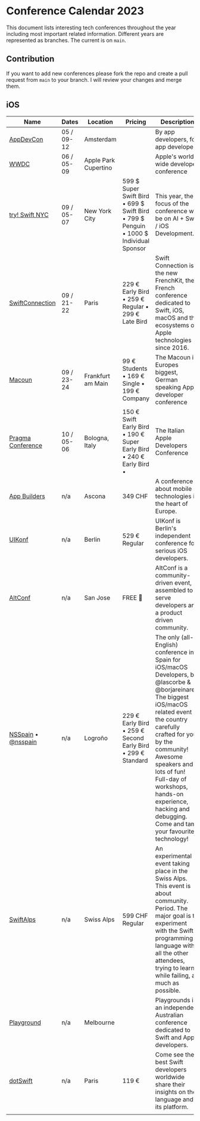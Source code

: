 # Conference Calendar 2023

This document lists interesting tech conferences throughout the year including most important related information. Different years are represented as branches. The current is on `main`.

## Contribution

If you want to add new conferences please fork the repo and create a pull request from `main` to your branch. I will review your changes and merge them.

## iOS

| Name                                                                     | Dates      | Location             | Pricing                                                                               | Description                                                                                                                                                                                                                                                                                                                                      |
| ------------------------------------------------------------------------ | ---------- | -------------------- | ------------------------------------------------------------------------------------- | ------------------------------------------------------------------------------------------------------------------------------------------------------------------------------------------------------------------------------------------------------------------------------------------------------------------------------------------------ |
| [AppDevCon](https://appdevcon.nl)                                        | 05 / 09-12 | Amsterdam            |                                                                                       | By app developers, for app developers                                                                                                                                                                                                                                                                                                            |
| [WWDC](https://developer.apple.com/wwdc)                                 | 06 / 05-09 | Apple Park Cupertino |                                                                                       | Apple's world wide developer conference                                                                                                                                                                                                                                                                                                          |
| [try! Swift NYC](https://www.tryswift.co/events/2023/nyc/)               | 09 / 05-07 | New York City        | 599 $ Super Swift Bird • 699 $ Swift Bird • 799 $ Penguin • 1000 $ Individual Sponsor | This year, the focus of the conference will be on AI + Swift / iOS Development.                                                                                                                                                                                                                                                                  |
| [SwiftConnection](https://swiftconnection.io)                            | 09 / 21-22 | Paris                | 229 € Early Bird • 259 € Regular • 299 € Late Bird                                    | Swift Connection is the new FrenchKit, the French conference dedicated to Swift, iOS, macOS and the ecosystems of Apple technologies since 2016.                                                                                                                                                                                                 |
| [Macoun](https://macoun.de)                                              | 09 / 23-24 | Frankfurt am Main    | 99 € Students • 169 € Single • 199 € Company                                          | The Macoun is Europes biggest, German speaking Apple developer conference                                                                                                                                                                                                                                                                        |
| [Pragma Conference](http://www.pragmaconference.com)                     | 10 / 05-06 | Bologna, Italy       | 150 € Swift Early Bird • 190 € Super Early Bird • 240 € Early Bird •                  | The Italian Apple Developers Conference                                                                                                                                                                                                                                                                                                          |
| [App Builders](https://www.appbuilders.ch)                               | n/a        | Ascona               | 349 CHF                                                                               | A conference about mobile technologies in the heart of Europe.                                                                                                                                                                                                                                                                                   |
| [UIKonf](http://www.uikonf.com)                                          | n/a        | Berlin               | 529 € Regular                                                                       | UIKonf is Berlin's independent conference for serious iOS developers.                                                                                                                                                                                                                                                                            |
| [AltConf](http://altconf.com)                                            | n/a        | San Jose             | FREE 🤑                                                                               | AltConf is a community-driven event, assembled to serve developers and a product driven community.                                                                                                                                                                                                                                               |
| [NSSpain](https://nsspain.com) • [@nsspain](https://twitter.com/nsspain) | n/a        | Logroño              | 229 € Early Bird • 259 € Second Early Bird • 299 € Standard                           | The only (all-English) conference in Spain for iOS/macOS Developers, by @lascorbe & @borjareinares. The biggest iOS/macOS related event in the country carefully crafted for you by the community! Awesome speakers and lots of fun! Full-day of workshops, hands-on experience, hacking and debugging. Come and tame your favourite technology! |
| [SwiftAlps](https://www.theswiftalps.com/)                               | n/a        | Swiss Alps           | 599 CHF Regular                                                                       | An experimental event taking place in the Swiss Alps. This event is about community. Period. The major goal is to experiment with the Swift programming language with all the other attendees, trying to learn, while failing, as much as possible.                                                                                              |
| [Playground](https://twitter.com/playgroundconf)                         | n/a        | Melbourne            |                                                                                       | Playgrounds is an independent Australian conference dedicated to Swift and Apple developers.                                                                                                                                                                                                                                                     |
| [dotSwift](https://www.dotswift.io)                                      | n/a        | Paris                | 119 €                                                                               | Come see the best Swift developers worldwide share their insights on the language and its platform.                                                                                                                                                                                                                                              |
|                                                                          |            |                      |                                                                                       |                                                                                                                                                                                                                                                                                                                                                  |